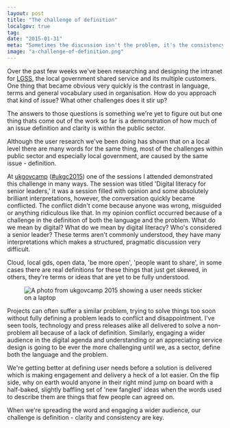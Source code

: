 ```yaml
---
layout: post
title: "The challenge of definition"
localgov: true
tag:
date: "2015-01-31"
meta: "Sometimes the discussion isn't the problem, it's the consistency and definition in the words you're using"
image: "a-challenge-of-definition.png"
---
```


Over the past few weeks we've been researching and designing the intranet for [LGSS](http://www.lgss.co.uk), the local government shared service and its multiple customers. One thing that became obvious very quickly is the contrast in language, terms and general vocabulary used in organisation. How do you approach that kind of issue? What other challenges does it stir up?

The answers to those questions is something we're yet to figure out but one thing thats come out of the work so far is a demonstration of how much of an issue definition and clarity is within the public sector.

Although the user research we've been doing has shown that on a local level there are many words for the same thing, most of the challenges within public sector and especially local government, are caused by the same issue - definition.

At [ukgovcamp](http://www.ukgovcamp.com/) ([#ukgc2015](https://twitter.com/search?q=%23ukgc15)) one of the sessions I attended demonstrated this challenge in many ways. The session was titled 'Digital literacy for senior leaders,' it was a session filled with opinion and some absolutely brilliant interpretations, however, the conversation quickly became conflicted. The conflict didn't come because anyone was wrong, misguided or anything ridiculous like that. In my opinion conflict occurred because of a challenge in the definition of both the language and the problem. What do we mean by digital? What do we mean by digital literacy? Who's considered a senior leader? These terms aren't commonly understood, they have many interpretations which makes a structured, pragmatic discussion very difficult.

Cloud, local gds, open data, 'be more open', 'people want to share', in some cases there are real definitions for these things that just get skewed, in others, they're terms or ideas that are yet to be fully understood.

<figure>
	<img src="/img/content/a-challenge-of-definition.png" alt="A photo from ukgovcamp 2015 showing a user needs sticker on a laptop">
</figure>

Projects can often suffer a similar problem, trying to solve things too soon without fully defining a problem leads to conflict and disappointment. I've seen tools, technology and press releases alike all delivered to solve a non-problem all because of a lack of definition. Similarly, engaging a wider audience in the digital agenda and understanding or an appreciating service design is going to be ever the more challenging until we, as a sector, define both the language and the problem. 

We're getting better at defining user needs before a solution is delivered which is making engagement and delivery a heck of a lot easier. On the flip side, why on earth would anyone in their right mind jump on board with a half-baked, slightly baffling set of 'new fangled' ideas when the words used to describe them are things that few people can agreed on.

When we're spreading the word and engaging a wider audience, our challenge is definition - clarity and consistency are key.

